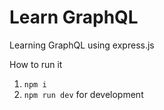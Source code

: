 # Learn GraphQL

Learning GraphQL using express.js

How to run it
1. `npm i`
2. `npm run dev` for development
